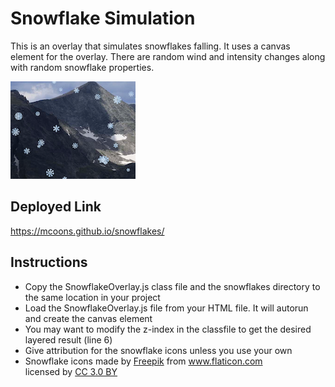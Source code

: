 # Snowflake Simulation

This is an overlay that simulates snowflakes falling.  It uses a canvas element for the overlay.  There are random wind and intensity changes along with random snowflake properties.

![Snowflakes](/thumbnail.png)

## Deployed Link
https://mcoons.github.io/snowflakes/

## Instructions
  - Copy the SnowflakeOverlay.js class file and the snowflakes directory to the same location in your project
  - Load the SnowflakeOverlay.js file from your HTML file.  It will autorun and create the canvas element
  - You may want to modify the z-index in the classfile to get the desired layered result (line 6)
  - Give attribution for the snowflake icons unless you use your own        
  - Snowflake icons made by <a href="http://www.freepik.com/" title="Freepik">Freepik</a>       from <a href="https://www.flaticon.com/" title="Flaticon">www.flaticon.com</a><br>
    licensed by <a href="http://creativecommons.org/licenses/by/3.0/" title="Creative Commons BY 3.0" target="_blank">CC 3.0 BY</a>
